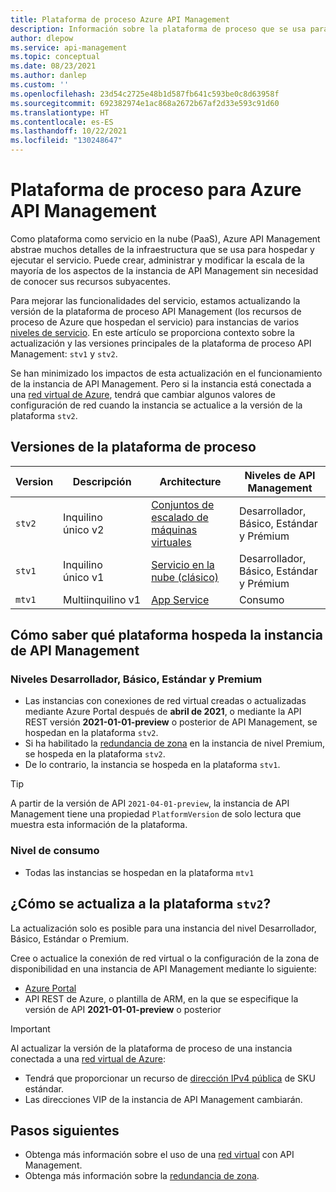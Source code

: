 ```yaml
---
title: Plataforma de proceso Azure API Management
description: Información sobre la plataforma de proceso que se usa para hospedar la instancia del servicio API Management
author: dlepow
ms.service: api-management
ms.topic: conceptual
ms.date: 08/23/2021
ms.author: danlep
ms.custom: ''
ms.openlocfilehash: 23d54c2725e48b1d587fb641c593be0c8d63958f
ms.sourcegitcommit: 692382974e1ac868a2672b67af2d33e593c91d60
ms.translationtype: HT
ms.contentlocale: es-ES
ms.lasthandoff: 10/22/2021
ms.locfileid: "130248647"
---
```

# <a name="compute-platform-for-azure-api-management"></a>Plataforma de proceso para Azure API Management

Como plataforma como servicio en la nube (PaaS), Azure API Management abstrae muchos detalles de la infraestructura que se usa para hospedar y ejecutar el servicio. Puede crear, administrar y modificar la escala de la mayoría de los aspectos de la instancia de API Management sin necesidad de conocer sus recursos subyacentes.

Para mejorar las funcionalidades del servicio, estamos actualizando la versión de la plataforma de proceso API Management (los recursos de proceso de Azure que hospedan el servicio) para instancias de varios [niveles de servicio](api-management-features.md). En este artículo se proporciona contexto sobre la actualización y las versiones principales de la plataforma de proceso API Management: `stv1` y `stv2`.

Se han minimizado los impactos de esta actualización en el funcionamiento de la instancia de API Management. Pero si la instancia está conectada a una [red virtual de Azure](virtual-network-concepts.md), tendrá que cambiar algunos valores de configuración de red cuando la instancia se actualice a la versión de la plataforma `stv2`.

## <a name="compute-platform-versions"></a>Versiones de la plataforma de proceso

| Version | Descripción | Architecture | Niveles de API Management |
| -------| ----------| ----------- | ------- |
| `stv2` | Inquilino único v2 | [Conjuntos de escalado de máquinas virtuales](../virtual-machine-scale-sets/overview.md) | Desarrollador, Básico, Estándar y Prémium |
| `stv1` |  Inquilino único v1 | [Servicio en la nube (clásico)](../cloud-services/cloud-services-choose-me.md) | Desarrollador, Básico, Estándar y Prémium |
| `mtv1` | Multiinquilino v1 |  [App Service](../app-service/overview.md) | Consumo |


## <a name="how-do-i-know-which-platform-hosts-my-api-management-instance"></a>Cómo saber qué plataforma hospeda la instancia de API Management

### <a name="developer-basic-standard-and-premium-tiers"></a>Niveles Desarrollador, Básico, Estándar y Premium

* Las instancias con conexiones de red virtual creadas o actualizadas mediante Azure Portal después de **abril de 2021**, o mediante la API REST versión **2021-01-01-preview** o posterior de API Management, se hospedan en la plataforma `stv2`.
* Si ha habilitado la [redundancia de zona](zone-redundancy.md) en la instancia de nivel Premium, se hospeda en la plataforma `stv2`.
* De lo contrario, la instancia se hospeda en la plataforma `stv1`.

> [!TIP]
> A partir de la versión de API `2021-04-01-preview`, la instancia de API Management tiene una propiedad `PlatformVersion` de solo lectura que muestra esta información de la plataforma. 

### <a name="consumption-tier"></a>Nivel de consumo

* Todas las instancias se hospedan en la plataforma `mtv1`

## <a name="how-do-i-upgrade-to-the-stv2-platform"></a>¿Cómo se actualiza a la plataforma `stv2`? 

La actualización solo es posible para una instancia del nivel Desarrollador, Básico, Estándar o Premium. 

Cree o actualice la conexión de red virtual o la configuración de la zona de disponibilidad en una instancia de API Management mediante lo siguiente:

* [Azure Portal](https://portal.azure.com)
* API REST de Azure, o plantilla de ARM, en la que se especifique la versión de API **2021-01-01-preview** o posterior

> [!IMPORTANT]
> Al actualizar la versión de la plataforma de proceso de una instancia conectada a una [red virtual de Azure](virtual-network-concepts.md):
> * Tendrá que proporcionar un recurso de [dirección IPv4 pública](../virtual-network/ip-services/public-ip-addresses.md#standard) de SKU estándar.
> * Las direcciones VIP de la instancia de API Management cambiarán.

## <a name="next-steps"></a>Pasos siguientes

* Obtenga más información sobre el uso de una [red virtual](virtual-network-concepts.md) con API Management.
* Obtenga más información sobre la [redundancia de zona](zone-redundancy.md).